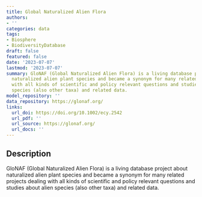 ```yaml
---
title: Global Naturalized Alien Flora
authors:
- ''
categories: data
tags:
- Biosphere
- BiodiversityDatabase
draft: false
featured: false
date: '2023-07-07'
lastmod: '2023-07-07'
summary: GloNAF (Global Naturalized Alien Flora) is a living database project about
  naturalized alien plant species and became a synonym for many related projects dealing
  with all kinds of scientific and policy relevant questions and studies about alien
  species (also other taxa) and related data.
model_repository: ''
data_repository: https://glonaf.org/
links:
  url_doi: https://doi.org/10.1002/ecy.2542
  url_pdf: ''
  url_source: https://glonaf.org/
  url_docs: ''
---
```


## Description

GloNAF (Global Naturalized Alien Flora) is a living database project about naturalized alien plant species and became a synonym for many related projects dealing with all kinds of scientific and policy relevant questions and studies about alien species (also other taxa) and related data.

